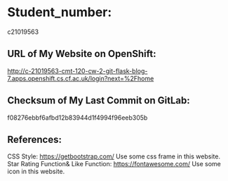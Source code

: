 # Student_number:

c21019563

## URL of My Website on OpenShift:

http://c-21019563-cmt-120-cw-2-git-flask-blog-7.apps.openshift.cs.cf.ac.uk/login?next=%2Fhome

## Checksum of My Last Commit on GitLab:

f08276ebbf6afbd12b83944d1f4994f96eeb305b


## References:

CSS Style: https://getbootstrap.com/
Use some css frame in this website.
Star Rating Function& Like Function: https://fontawesome.com/ 
Use some icon in this website.

